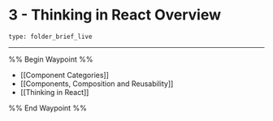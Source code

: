 # 3 - Thinking in React Overview
 
```ccard
type: folder_brief_live
```
 
---

%% Begin Waypoint %%
- [[Component Categories]]
- [[Components, Composition and Reusability]]
- [[Thinking in React]]

%% End Waypoint %%